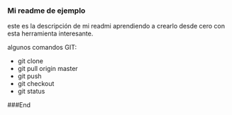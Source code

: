 ### Mi readme de ejemplo
este es la descripción de mi readmi aprendiendo a crearlo desde cero con esta herramienta interesante.

algunos comandos GIT:
- git clone
- git pull origin master
- git push
- git checkout
- git status

###End